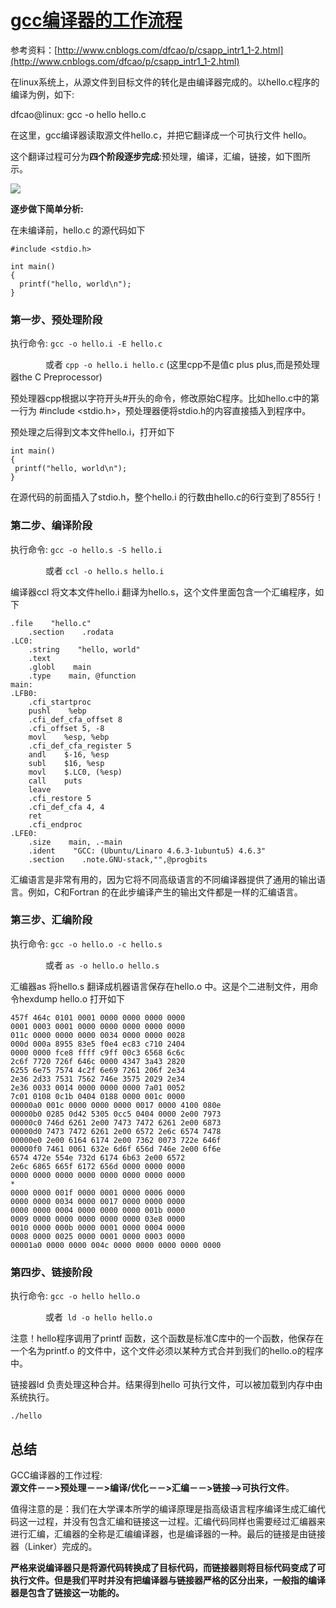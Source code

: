 # [gcc编译器的工作流程](https://www.cnblogs.com/mlgjb/p/7708007.html)

参考资料：[http://www.cnblogs.com/dfcao/p/csapp_intr1_1-2.html](http://www.cnblogs.com/dfcao/p/csapp_intr1_1-2.html)

在linux系统上，从源文件到目标文件的转化是由编译器完成的。以hello.c程序的编译为例，如下:

dfcao@linux: gcc -o hello hello.c

在这里，gcc编译器读取源文件hello.c，并把它翻译成一个可执行文件 hello。

这个翻译过程可分为**四个阶段逐步完成**:预处理，编译，汇编，链接，如下图所示。

![](https://images2018.cnblogs.com/blog/987142/201803/987142-20180305205939578-1082337676.jpg)

**逐步做下简单分析:**

在未编译前，hello.c 的源代码如下

```
#include <stdio.h>

int main()
{
  printf("hello, world\n");
}
```

### 第一步、**预处理阶段**

执行命令: `gcc -o hello.i -E hello.c`

　　　　或者 `cpp -o hello.i hello.c` (这里cpp不是值c plus plus,而是预处理器the C Preprocessor)

预处理器cpp根据以字符开头#开头的命令，修改原始C程序。比如hello.c中的第一行为 #include <stdio.h>，预处理器便将stdio.h的内容直接插入到程序中。

预处理之后得到文本文件hello.i，打开如下

```
int main()
{
 printf("hello, world\n");
}
```

在源代码的前面插入了stdio.h，整个hello.i 的行数由hello.c的6行变到了855行！

### 第二步、**编译阶段**

执行命令: `gcc -o hello.s -S hello.i`

　　　　或者 `ccl -o hello.s hello.i`

编译器ccl 将文本文件hello.i 翻译为hello.s，这个文件里面包含一个汇编程序，如下

```
.file    "hello.c"
    .section    .rodata
.LC0:
    .string    "hello, world"
    .text
    .globl    main
    .type    main, @function
main:
.LFB0:
    .cfi_startproc
    pushl    %ebp
    .cfi_def_cfa_offset 8
    .cfi_offset 5, -8
    movl    %esp, %ebp
    .cfi_def_cfa_register 5
    andl    $-16, %esp
    subl    $16, %esp
    movl    $.LC0, (%esp)
    call    puts
    leave
    .cfi_restore 5
    .cfi_def_cfa 4, 4
    ret
    .cfi_endproc
.LFE0:
    .size    main, .-main
    .ident    "GCC: (Ubuntu/Linaro 4.6.3-1ubuntu5) 4.6.3"
    .section    .note.GNU-stack,"",@progbits
```

汇编语言是非常有用的，因为它将不同高级语言的不同编译器提供了通用的输出语言。例如，C和Fortran 的在此步编译产生的输出文件都是一样的汇编语言。

### 第三步、**汇编阶段**

执行命令: `gcc -o hello.o -c hello.s`

　　　　或者 `as -o hello.o hello.s`

汇编器as 将hello.s 翻译成机器语言保存在hello.o 中。这是个二进制文件，用命令hexdump hello.o 打开如下

```
457f 464c 0101 0001 0000 0000 0000 0000
0001 0003 0001 0000 0000 0000 0000 0000
011c 0000 0000 0000 0034 0000 0000 0028
000d 000a 8955 83e5 f0e4 ec83 c710 2404
0000 0000 fce8 ffff c9ff 00c3 6568 6c6c
2c6f 7720 726f 646c 0000 4347 3a43 2820
6255 6e75 7574 4c2f 6e69 7261 206f 2e34
2e36 2d33 7531 7562 746e 3575 2029 2e34
2e36 0033 0014 0000 0000 0000 7a01 0052
7c01 0108 0c1b 0404 0188 0000 001c 0000
00000a0 001c 0000 0000 0000 0017 0000 4100 080e
00000b0 0285 0d42 5305 0cc5 0404 0000 2e00 7973
00000c0 746d 6261 2e00 7473 7472 6261 2e00 6873
00000d0 7473 7472 6261 2e00 6572 2e6c 6574 7478
00000e0 2e00 6164 6174 2e00 7362 0073 722e 646f
00000f0 7461 0061 632e 6d6f 656d 746e 2e00 6f6e
6574 472e 554e 732d 6174 6b63 2e00 6572
2e6c 6865 665f 6172 656d 0000 0000 0000
0000 0000 0000 0000 0000 0000 0000 0000
*
0000 0000 001f 0000 0001 0000 0006 0000
0000 0000 0034 0000 0017 0000 0000 0000
0000 0000 0004 0000 0000 0000 001b 0000
0009 0000 0000 0000 0000 0000 03e8 0000
0010 0000 000b 0000 0001 0000 0004 0000
0008 0000 0025 0000 0001 0000 0003 0000
00001a0 0000 0000 004c 0000 0000 0000 0000 0000
```

### 第四步、**链接阶段**

执行命令: `gcc -o hello hello.o`

　　　　或者` ld -o hello hello.o`

注意！hello程序调用了printf 函数，这个函数是标准C库中的一个函数，他保存在一个名为printf.o 的文件中，这个文件必须以某种方式合并到我们的hello.o的程序中。

链接器ld 负责处理这种合并。结果得到hello 可执行文件，可以被加载到内存中由系统执行。

```
./hello
```

## **总结**

GCC编译器的工作过程:  
**源文件－－>预处理－－>编译/优化－－>汇编－－>链接-->可执行文件**。

值得注意的是：我们在大学课本所学的编译原理是指高级语言程序编译生成汇编代码这一过程，并没有包含汇编和链接这一过程。汇编代码同样也需要经过汇编器来进行汇编，汇编器的全称是汇编编译器，也是编译器的一种。最后的链接是由链接器（Linker）完成的。  

**严格来说编译器只是将源代码转换成了目标代码，而链接器则将目标代码变成了可执行文件。但是我们平时并没有把编译器与链接器严格的区分出来，一般指的编译器是包含了链接这一功能的。**
